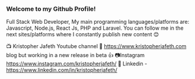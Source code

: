 ### Welcome to my Github Profile!

Full Stack Web Developer, My main programming languages/platforms are: Javascript, Node.js, React Js, PHP and Laravel.
You can follow me in the next sites/platforms where I constantly publish new content 😊

📺 Kristopher Jafeth Youtube channel
📝 https://www.kristopherjafeth.com blog but working in a new release in beta
👍 📷Instagram https://www.instagram.com/kristopherjafeth/
💼 Linkedin - https://www.linkedin.com/in/kristopherjafeth/
